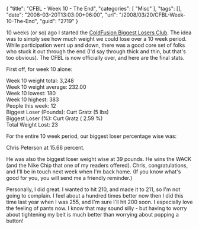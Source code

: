 {
	"title": "CFBL - Week 10 - The End",
	"categories": [
		"Misc"
	],
	"tags": [],
	"date": "2008-03-20T13:03:00+06:00",
	"url": "/2008/03/20/CFBL-Week-10-The-End",
	"guid": "2719"
}

10 weeks (or so) ago I started the <a href="http://www.raymondcamden.com/index.cfm/2008/1/14/Wildly-off-topic--Hey-you-fatso">ColdFusion Biggest Losers Club</a>. The idea was to simply see how much weight we could lose over a 10 week period. While participation went up and down, there was a good core set of folks who stuck it out through the end (I'd say through thick and thin, but that's too obvious). The CFBL is now officially over, and here are the final stats.

First off, for week 10 alone:

Week 10 weight total: 3,248<br>
Week 10 weight average: 232.00<br>
Week 10 lowest: 180<br>
Week 10 highest: 383<br>
People this week: 12<br>
Biggest Loser (Pounds): Curt Gratz (5 lbs)<br>
Biggest Loser (%): Curt Gratz ( 2.59 %)<br>
Total Weight Lost: 23<br>

For the entire 10 week period, our biggest loser percentage wise was:

Chris Peterson at 15.66 percent.

He was also the biggest loser weight wise at 39 pounds. He wins the WACK (and the Nike Chip that one of my readers offered). Chris, congratulations, and I'll be in touch next week when I'm back home. (If you know what's good for you, you will send me a friendly reminder.)

Personally, I did great. I wanted to hit 210, and made it to 211, so I'm not going to complain. I feel about a hundred times better now then I did this time last year when I was 255, and I'm sure I'll hit 200 soon. I especially love the feeling of pants now. I know that may sound silly - but having to worry about tightening my belt is much better than worrying about popping a button!